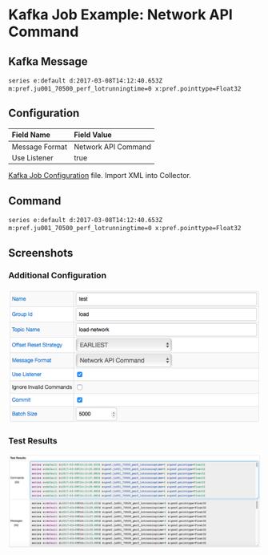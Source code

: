 # Kafka Job Example: Network API Command

## Kafka Message

```ls
series e:default d:2017-03-08T14:12:40.653Z m:pref.ju001_70500_perf_lotrunningtime=0 x:pref.pointtype=Float32
```

## Configuration

Field Name | Field Value
:--------- | :----------
Message Format | Network API Command
Use Listener | true

[Kafka Job Configuration](kafka_job_configuration.xml) file. Import XML into Collector.

## Command

```ls
series e:default d:2017-03-08T14:12:40.653Z m:pref.ju001_70500_perf_lotrunningtime=0 x:pref.pointtype=Float32
```

## Screenshots

### Additional Configuration

![](./images/configuration.png)

### Test Results

![](./images/test_results.png)
